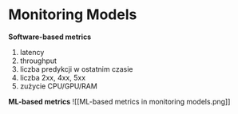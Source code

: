 # Monitoring Models
**Software-based metrics**
1. latency
2. throughput
3. liczba predykcji w ostatnim czasie
4. liczba 2xx, 4xx, 5xx
5. zużycie CPU/GPU/RAM

**ML-based metrics**
![[ML-based metrics in monitoring models.png]]


